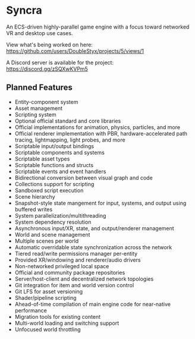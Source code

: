 # Syncra

An ECS-driven highly-parallel game engine with a focus toward networked VR and desktop use cases.

View what's being worked on here: https://github.com/users/DoubleStyx/projects/5/views/1

A Discord server is available for the project: https://discord.gg/zSQXwKVPm5

## Planned Features

- Entity-component system
- Asset management
- Scripting system
- Optional official standard and core libraries
- Official implementations for animation, physics, particles, and more
- Official renderer implementation with PBR, hardware-accelerated path tracing, lightmapping, light probes, and more 
- Scriptable input/output bindings
- Scriptable components and systems
- Scriptable asset types
- Scriptable functions and structs
- Scriptable events and event handlers
- Bidirectional conversion between visual graph and code
- Collections support for scripting
- Sandboxed script execution
- Scene hierarchy
- Snapshot-style state mangement for input, systems, and output using buffered writes
- System parallelization/multithreading
- System dependency resolution
- Asynchronous input/XR, state, and output/renderer management
- World and scene management
- Multiple scenes per world
- Automatic overridable state synchronization across the network
- Tiered read/write permissions manager per-entity
- Provided XR/windowing and renderer/audio drivers
- Non-networked privileged local space 
- Official and community package repositories
- Server/host-client and decentralized network topologies
- Git integration for item and world version control
- Git LFS for asset versioning
- Shader/pipeline scripting
- Ahead-of-time compilation of main engine code for near-native performance
- Migration tools for existing content
- Multi-world loading and switching support
- Unfocused world throttling
